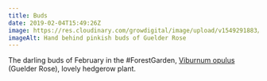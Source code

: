 ```yaml
---
title: Buds
date: 2019-02-04T15:49:26Z
image: https://res.cloudinary.com/growdigital/image/upload/v1549291883/bud-37A4D78B.jpg
imageAlt: Hand behind pinkish buds of Guelder Rose
---
```


The darling buds of February in the #ForestGarden, [Viburnum opulus](https://pfaf.org/user/Plant.aspx?LatinName=Viburnum+opulus) (Guelder Rose), lovely hedgerow plant.
